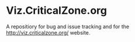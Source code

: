 # Viz.CriticalZone.org
A repositiory for bug and issue tracking and for the http://viz.criticalzone.org/ website.

